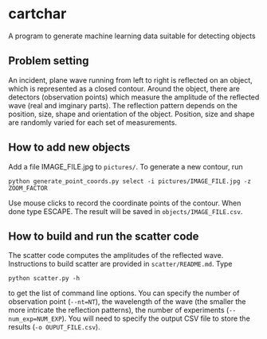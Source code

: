 # cartchar
A program to generate machine learning data suitable for detecting objects

## Problem setting

An incident, plane wave running from left to right is reflected on an object, which is represented as a closed
contour. Around the object, there are detectors (observation points) which measure the amplitude of the reflected
wave (real and imginary parts). The reflection pattern depends on the position, size, shape and orientation 
of the object. Position, size and shape are randomly varied for each set of measurements.

## How to add new objects

Add a file IMAGE_FILE.jpg to `pictures/`. To generate a new contour, run 
```
python generate_point_coords.py select -i pictures/IMAGE_FILE.jpg -z ZOOM_FACTOR
```
Use mouse clicks to record the coordinate points of the contour. When done type ESCAPE. The result will be saved in `objects/IMAGE_FILE.csv`. 

## How to build and run the scatter code

The scatter code computes the amplitudes of the reflected wave. Instructions to build scatter are provided in `scatter/README.md`. Type 
```
python scatter.py -h
```
to get the list of command line options. You can specify the number of observation point (`--nt=NT`), the wavelength of the wave (the smaller the more intricate the reflection patterns), the number of experiments (`--num_exp=NUM_EXP`). You will need to specify the output CSV file 
to store the results (`-o OUPUT_FILE.csv`).


 
